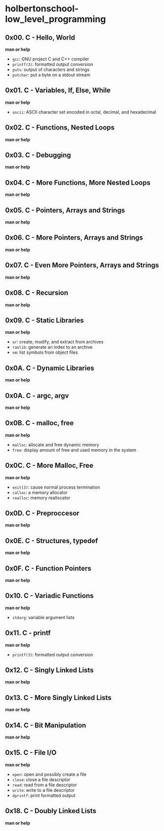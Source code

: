 # holbertonschool-low_level_programming
   
## 0x00. C - Hello, World  
   
**man or help**  
   
- `gcc`: GNU project C and C++ compiler  
- `printf(3)`: formatted output conversion  
- `puts`: output of characters and strings  
- `putchar`: put a byte on a stdout stream  
   
## 0x01. C - Variables, If, Else, While  
   
**man or help**  
   
- `ascii`: ASCII character set encoded in octal, decimal, and hexadecimal 
   
## 0x02. C - Functions, Nested Loops  
   
**man or help**  
   
## 0x03. C - Debugging  
   
**man or help**  
   
## 0x04. C - More Functions, More Nested Loops  
   
**man or help**  
  
## 0x05. C - Pointers, Arrays and Strings  
  
**man or help**  
   
## 0x06. C - More Pointers, Arrays and Strings  
  
**man or help**  
   
## 0x07. C - Even More Pointers, Arrays and Strings  
  
**man or help**  
  
## 0x08. C - Recursion  
  
**man or help**  
   
## 0x09. C - Static Libraries  
  
**man or help**  
  
- `ar`: create, modify, and extract from archives  
- `ranlib`: generate an index to an archive  
- `nm`: list symbols from object files  
  
## 0x0A. C - Dynamic Libraries  
  
**man or help**  
  
## 0x0A. C - argc, argv  
  
**man or help**   
  
## 0x0B. C - malloc, free  
  
**man or help**  
  
- `malloc`: allocate and free dynamic memory  
- `free`: display amount of free and used memory in the system  
  
## 0x0C. C - More Malloc, Free  
  
**man or help**  
  
- `exit(3)`: cause normal process termination  
- `calloc`: a memory allocator  
- `realloc`: memory reallocator  
   
## 0x0D. C - Preproccesor  
  
**man or help**  
  
## 0x0E. C - Structures, typedef  
  
**man or help**  
  
## 0x0F. C - Function Pointers  
  
**man or help**  
  
## 0x10. C - Variadic Functions  
  
**man or help** 
  
- `stdarg`: variable argument lists 
  
## 0x11. C - printf  
  
**man or help**  
  
- `printf(3)`: formatted output conversion   
  
## 0x12. C - Singly Linked Lists  
  
**man or help**  
  
## 0x13. C - More Singly Linked Lists  
  
**man or help**  
  
## 0x14. C - Bit Manipulation  
  
**man or help**  
  
## 0x15. C - File I/O  
  
**man or help**  
  
- `open`: open and possibly create a file  
- `close`: close a file descriptor  
- `read`: read from a file descriptor  
- `write`: write to a file descriptor  
- `dprintf`: print formatted output  
  
## 0x18. C - Doubly Linked Lists  
  
**man or help**    
